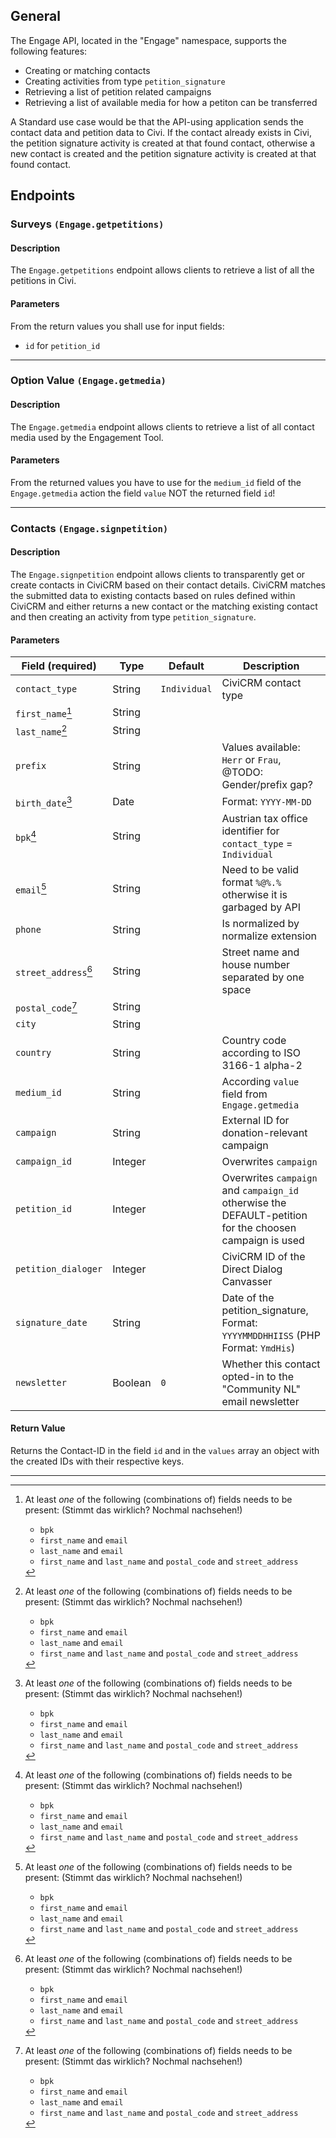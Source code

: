## General

The Engage API, located in the "Engage" namespace, supports the following
features:

- Creating or matching contacts
- Creating activities from type `petition_signature` 
- Retrieving a list of petition related campaigns
- Retrieving a list of available media for how a petiton can be transferred

A Standard use case would be that the API-using application sends the contact data and petition data to Civi. If the contact already exists in Civi, the petition signature activity is created at that found contact, otherwise a new contact is created and the petition signature activity is created at that found contact. 

## Endpoints

### Surveys `(Engage.getpetitions)`

#### Description
The `Engage.getpetitions` endpoint allows clients to retrieve a list of all the petitions in Civi. 

#### Parameters
From the return values you shall use for input fields:

- `id` for `petition_id`

---

### Option Value `(Engage.getmedia)`

#### Description
The `Engage.getmedia` endpoint allows clients to retrieve a list of all contact media used by the Engagement Tool. 

#### Parameters
From the returned values you have to use for the `medium_id` field of the `Engage.getmedia` action the field `value` NOT the returned field `id`!

---

### Contacts `(Engage.signpetition)`

#### Description
The `Engage.signpetition` endpoint allows clients to transparently get or create contacts in CiviCRM based on their contact details. CiviCRM matches the submitted data to existing contacts based on rules defined within CiviCRM and either returns a new contact or the matching existing contact and then creating an activity from type `petition_signature`.

#### Parameters

| Field (required) | Type    | Default    | Description                         |
| ---------------  | ------- | ---------- | ----------------------------------- |
| `contact_type`   | String  | `Individual` | CiviCRM contact type |
| `first_name`[^1] | String  | | |
| `last_name`[^1]  | String  | | |
| `prefix`         | String  | | Values available: `Herr` or `Frau`, @TODO: Gender/prefix gap? |
| `birth_date`[^1] | Date    | | Format: `YYYY-MM-DD` |
| `bpk`[^1]        | String  | | Austrian tax office identifier for `contact_type` = `Individual` |
| `email`[^1]      | String  | | Need to be valid format `%@%.%` otherwise it is garbaged by API |
| `phone`          | String  | | Is normalized by normalize extension |
| `street_address`[^1] | String | | Street name and house number separated by one space |
| `postal_code`[^1] | String | | |
| `city`           | String  | | |
| `country`        | String  | | Country code according to ISO 3166-1 alpha-2 |
| `medium_id`      | String  | | According `value` field from `Engage.getmedia` |
| `campaign`       | String  | | External ID for donation-relevant campaign |
| `campaign_id`    | Integer | | Overwrites `campaign` |
| `petition_id`    | Integer | | Overwrites `campaign` and `campaign_id` otherwise the DEFAULT-petition for the choosen campaign is used |
| `petition_dialoger` | Integer | | CiviCRM ID of the Direct Dialog Canvasser |
| `signature_date` | String  | | Date of the petition_signature, Format: `YYYYMMDDHHIISS` (PHP Format: `YmdHis`) |
| `newsletter`     | Boolean | `0` | Whether this contact opted-in to the "Community NL" email newsletter |

[^1]:
    At least *one* of the following (combinations of) fields needs to be present: (Stimmt das wirklich? Nochmal nachsehen!)

    - `bpk`
    - `first_name` and `email`
    - `last_name` and `email`
    - `first_name` and `last_name` and `postal_code` and `street_address`

#### Return Value

Returns the Contact-ID in the field `id` and in the `values` array an object with the created IDs with their respective keys.

---

